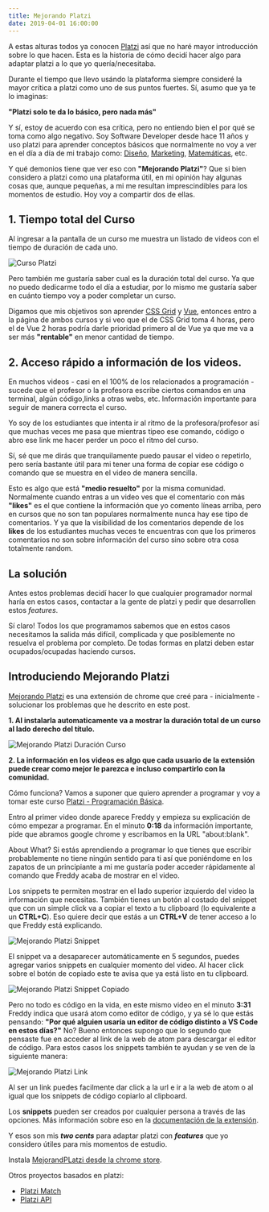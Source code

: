 ```yaml
---
title: Mejorando Platzi
date: 2019-04-01 16:00:00
---
```


A estas alturas todos ya conocen [Platzi](https://platzi.com) así que no haré mayor introducción sobre lo que hacen. Esta es la historia de cómo decidí hacer algo para adaptar platzi a lo que yo quería/necesitaba.

Durante el tiempo que llevo usándo la plataforma siempre consideré la mayor crítica a platzi como uno de sus puntos fuertes. Sí, asumo que ya te lo imaginas:

**"Platzi solo te da lo básico, pero nada más"**

Y sí, estoy de acuerdo con esa crítica, pero no entiendo bien el por qué se toma como algo negativo. Soy Software Developer desde hace 11 años y uso platzi para aprender conceptos básicos que normalmente no voy a ver en el día a día de mi trabajo como: [Diseño](https://platzi.com/diseno-grafico/), [Marketing](https://platzi.com/data-marketing/), [Matemáticas](https://platzi.com/matematicas-programacion/), etc.

Y qué demonios tiene que ver eso con **"Mejorando Platzi"**? Que si bien considero a platzi como una plataforma útil, en mi opinión hay algunas cosas que, aunque pequeñas, a mi me resultan imprescindibles para los momentos de estudio. Hoy voy a compartir dos de ellas.

## **1. Tiempo total del Curso**

Al ingresar a la pantalla de un curso me muestra un listado de videos con el tiempo de duración de cada uno.

![Curso Platzi](https://res.cloudinary.com/drukp4ipu/image/upload/v1553890818/mejorando-platzi/platzi-programacion-basica.png)

Pero también me gustaría saber cual es la duración total del curso.
Ya que no puedo dedicarme todo el día a estudiar, por lo mismo me gustaría saber en cuánto tiempo voy a poder completar un curso.

Digamos que mis objetivos son aprender [CSS Grid](https://platzi.com/cursos/css-grid-layout/) y [Vue](https://platzi.com/cursos/vuejs/), entonces entro a la página de ambos cursos y si veo que el de CSS Grid toma 4 horas, pero el de Vue 2 horas podría darle prioridad primero al de Vue ya que me va a ser más **"rentable"** en menor cantidad de tiempo.

## **2. Acceso rápido a información de los videos.**

En muchos videos - casi en el 100% de los relacionados a programación - sucede que el profesor o la profesora escribe ciertos comandos en una terminal, algún código,links a otras webs, etc. Información importante para seguir de manera correcta el curso.

Yo soy de los estudiantes que intenta ir al ritmo de la profesora/profesor así que muchas veces me pasa que mientras tipeo ese comando, código o abro ese link me hacer perder un poco el ritmo del curso.

Sí, sé que me dirás que tranquilamente puedo pausar el video o repetirlo, pero sería bastante útil para mi tener una forma de copiar ese código o comando que se muestra en el video de manera sencilla.

Esto es algo que está **"medio resuelto"** por la misma comunidad. Normalmente cuando entras a un video ves que el comentario con más **"likes"** es el que contiene la información que yo comento líneas arriba, pero en cursos que no son tan populares normalmente nunca hay ese tipo de comentarios. Y ya que la visibilidad de los comentarios depende de los **likes** de los estudiantes muchas veces te encuentras con que los primeros comentarios no son sobre información del curso sino sobre otra cosa totalmente random.

## **La solución**

Antes estos problemas decidí hacer lo que cualquier programador normal haría en estos casos, contactar a la gente de platzi y pedir que desarrollen estos _features_.

Sí claro! Todos los que programamos sabemos que en estos casos necesitamos la salida más difícil, complicada y que posiblemente no resuelva el problema por completo. De todas formas en platzi deben estar ocupados/ocupadas haciendo cursos.

## Introduciendo Mejorando Platzi

[Mejorando Platzi](https://mejorandoplatzi.chrome.com) es una extensión de chrome que creé para - inicialmente - solucionar los problemas que he descrito en este post.

**1. Al instalarla automaticamente va a mostrar la duración total de un curso al lado derecho del título.**

![Mejorando Platzi Duración Curso](https://res.cloudinary.com/drukp4ipu/image/upload/v1553916806/mejorando-platzi/mejorando-platzi-hour.png)

**2. La información en los videos es algo que cada usuario de la extensión puede crear como mejor le parezca e incluso compartirlo con la comunidad.**

Cómo funciona? Vamos a suponer que quiero aprender a programar y voy a tomar este curso [Platzi - Programación Básica](https://platzi.com/clases/programacion-basica/).

Entro al primer video donde aparece Freddy y empieza su explicación de cómo empezar a programar. En el minuto **0:18** da información importante, pide que abramos google chrome y escribamos en la URL "about:blank".

About What? Si estás aprendiendo a programar lo que tienes que escribir probablemente no tiene ningún sentido para ti así que poniéndome en los zapatos de un principiante a mi me gustaría poder acceder rápidamente al comando que Freddy acaba de mostrar en el video.

Los snippets te permiten mostrar en el lado superior izquierdo del video la información que necesitas. También tienes un botón al costado del snippet que con un simple click va a copiar el texto a tu clipboard (lo equivalente a un **CTRL+C**). Eso quiere decir que estás a un **CTRL+V** de tener acceso a lo que Freddy está explicando.

![Mejorando Platzi Snippet](https://res.cloudinary.com/drukp4ipu/image/upload/v1553890818/mejorando-platzi/mejorando-platzi-snippet.png)

El snippet va a desaparecer automáticamente en 5 segundos, puedes agregar varios snippets en cualquier momento del video. Al hacer click sobre el botón de copiado este te avisa que ya está listo en tu clipboard.

![Mejorando Platzi Snippet Copiado](https://res.cloudinary.com/drukp4ipu/image/upload/v1553891437/mejorando-platzi/mejorando-platzi-copied.png)

Pero no todo es código en la vida, en este mismo video en el minuto **3:31** Freddy indica que usará atom como editor de código, y ya sé lo que estás pensando: **"Por qué alguien usaría un editor de código distinto a VS Code en estos días?"** No? Bueno entonces supongo que lo segundo que pensaste fue en acceder al link de la web de atom para descargar el editor de código. Para estos casos los snippets también te ayudan y se ven de la siguiente manera:

![Mejorando Platzi Link](https://res.cloudinary.com/drukp4ipu/image/upload/v1553891619/mejorando-platzi/mejorando-platzi-link.png)

Al ser un link puedes facilmente dar click a la url e ir a la web de atom o al igual que los snippets de código copiarlo al clipboard.

Los **snippets** pueden ser creados por cualquier persona a través de las opciones. Más información sobre eso en la [documentación de la extensión](https://mejorando-platzi.netlify.com/#/).

Y esos son mis **_two cents_** para adaptar platzi con **_features_** que yo considero útiles para mis momentos de estudio.

Instala [MejorandPLatzi desde la chrome store](https://chrome.google.com/webstore/detail/mejorando-platzi/fmajabjciiepkmkhbclpekpoidfkgjnd).

Otros proyectos basados en platzi:

- [Platzi Match](https://platzi-match.netlify.com)
- [Platzi API](https://github.com/eperedo/platzi-api)
